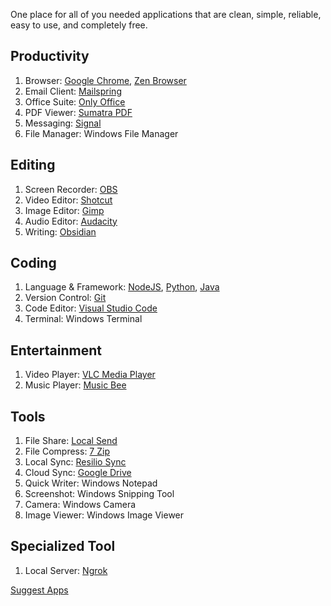 One place for all of you needed applications that are clean, simple, reliable, easy to use, and completely free.

## Productivity
1. Browser: [Google Chrome](https://www.google.com/chrome/), [Zen Browser](https://zen-browser.app/download/)
2. Email Client: [Mailspring](https://www.getmailspring.com/download)
3. Office Suite: [Only Office](https://www.onlyoffice.com/desktop.aspx)
4. PDF Viewer: [Sumatra PDF](https://www.sumatrapdfreader.org/download-free-pdf-viewer)
5. Messaging: [Signal](https://signal.org/download/)
6. File Manager: Windows File Manager

## Editing
1. Screen Recorder: [OBS](https://obsproject.com/)
2. Video Editor: [Shotcut](https://www.shotcut.org/download/)
3. Image Editor: [Gimp](https://www.gimp.org/downloads/)
4. Audio Editor: [Audacity](https://www.audacityteam.org/download/)
5. Writing: [Obsidian](https://obsidian.md/download)

## Coding
1. Language & Framework: [NodeJS](https://nodejs.org/en/download), [Python](https://www.python.org/downloads/), [Java](https://www.oracle.com/in/java/technologies/downloads/)
2. Version Control: [Git](https://git-scm.com/downloads)
3. Code Editor: [Visual Studio Code](https://code.visualstudio.com/Download)
4. Terminal: Windows Terminal

## Entertainment
1. Video Player: [VLC Media Player](https://www.videolan.org/vlc/)
2. Music Player: [Music Bee](https://getmusicbee.com/downloads/)

## Tools
1. File Share: [Local Send](https://localsend.org/download)
2. File Compress: [7 Zip](https://www.7-zip.org/download.html)
3. Local Sync: [Resilio Sync](https://www.resilio.com/sync/download/)
4. Cloud Sync: [Google Drive](https://ipv4.google.com/intl/en_zm/drive/download/)
5. Quick Writer: Windows Notepad
6. Screenshot: Windows Snipping Tool
7. Camera: Windows Camera
8. Image Viewer: Windows Image Viewer

## Specialized Tool
1. Local Server: [Ngrok](https://ngrok.com/downloads/windows)

[Suggest Apps](mailto:aryannagarco@gmail.com)
